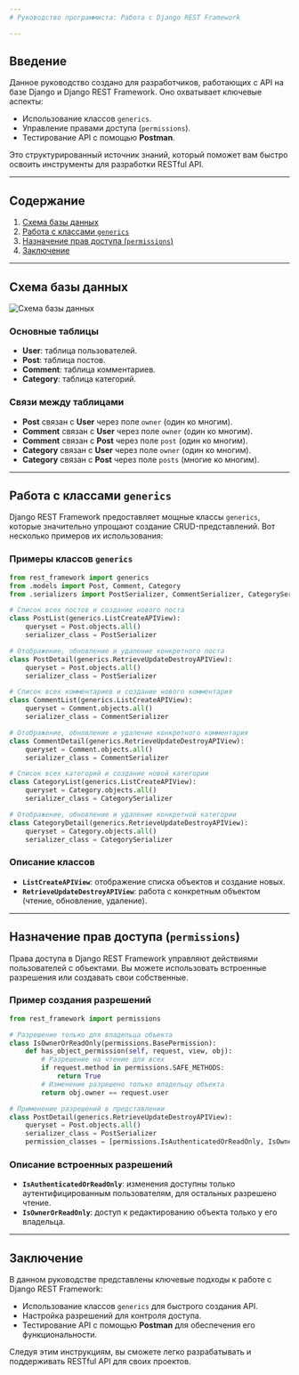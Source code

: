 ```yaml
---
# Руководство программиста: Работа с Django REST Framework

---
```

## Введение

Данное руководство создано для разработчиков, работающих с API на базе Django и Django REST Framework. Оно охватывает ключевые аспекты:

- Использование классов `generics`.
- Управление правами доступа (`permissions`).
- Тестирование API с помощью **Postman**.

Это структурированный источник знаний, который поможет вам быстро освоить инструменты для разработки RESTful API.

---
## Содержание

1. [Схема базы данных](#схема-базы-данных)
2. [Работа с классами `generics`](#работа-с-классами-generics)
3. [Назначение прав доступа (`permissions`)](#назначение-прав-доступа-permissions)
4. [Заключение](#заключение)

---
## Схема базы данных

![Схема базы данных](./db_schema.jpg)

### Основные таблицы

- **User**: таблица пользователей.
- **Post**: таблица постов.
- **Comment**: таблица комментариев.
- **Category**: таблица категорий.

### Связи между таблицами

- **Post** связан с **User** через поле `owner` (один ко многим).
- **Comment** связан с **User** через поле `owner` (один ко многим).
- **Comment** связан с **Post** через поле `post` (один ко многим).
- **Category** связан с **User** через поле `owner` (один ко многим).
- **Category** связан с **Post** через поле `posts` (многие ко многим).

---
## Работа с классами `generics`

Django REST Framework предоставляет мощные классы `generics`, которые значительно упрощают создание CRUD-представлений. Вот несколько примеров их использования:

### Примеры классов `generics`

```python
from rest_framework import generics
from .models import Post, Comment, Category
from .serializers import PostSerializer, CommentSerializer, CategorySerializer

# Список всех постов и создание нового поста
class PostList(generics.ListCreateAPIView):
    queryset = Post.objects.all()
    serializer_class = PostSerializer

# Отображение, обновление и удаление конкретного поста
class PostDetail(generics.RetrieveUpdateDestroyAPIView):
    queryset = Post.objects.all()
    serializer_class = PostSerializer

# Список всех комментариев и создание нового комментария
class CommentList(generics.ListCreateAPIView):
    queryset = Comment.objects.all()
    serializer_class = CommentSerializer

# Отображение, обновление и удаление конкретного комментария
class CommentDetail(generics.RetrieveUpdateDestroyAPIView):
    queryset = Comment.objects.all()
    serializer_class = CommentSerializer

# Список всех категорий и создание новой категории
class CategoryList(generics.ListCreateAPIView):
    queryset = Category.objects.all()
    serializer_class = CategorySerializer

# Отображение, обновление и удаление конкретной категории
class CategoryDetail(generics.RetrieveUpdateDestroyAPIView):
    queryset = Category.objects.all()
    serializer_class = CategorySerializer
```

### Описание классов

- **`ListCreateAPIView`**: отображение списка объектов и создание новых.
- **`RetrieveUpdateDestroyAPIView`**: работа с конкретным объектом (чтение, обновление, удаление).

---
## Назначение прав доступа (`permissions`)

Права доступа в Django REST Framework управляют действиями пользователей с объектами. Вы можете использовать встроенные разрешения или создавать свои собственные.

### Пример создания разрешений

```python
from rest_framework import permissions

# Разрешение только для владельца объекта
class IsOwnerOrReadOnly(permissions.BasePermission):
    def has_object_permission(self, request, view, obj):
        # Разрешение на чтение для всех
        if request.method in permissions.SAFE_METHODS:
            return True
        # Изменение разрешено только владельцу объекта
        return obj.owner == request.user

# Применение разрешений в представлении
class PostDetail(generics.RetrieveUpdateDestroyAPIView):
    queryset = Post.objects.all()
    serializer_class = PostSerializer
    permission_classes = [permissions.IsAuthenticatedOrReadOnly, IsOwnerOrReadOnly]
```

### Описание встроенных разрешений

- **`IsAuthenticatedOrReadOnly`**: изменения доступны только аутентифицированным пользователям, для остальных разрешено чтение.
- **`IsOwnerOrReadOnly`**: доступ к редактированию объекта только у его владельца.

---
## Заключение

В данном руководстве представлены ключевые подходы к работе с Django REST Framework:

- Использование классов `generics` для быстрого создания API.
- Настройка разрешений для контроля доступа.
- Тестирование API с помощью **Postman** для обеспечения его функциональности.

Следуя этим инструкциям, вы сможете легко разрабатывать и поддерживать RESTful API для своих проектов.

